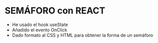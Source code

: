 # SEMÁFORO con REACT

- He usado el hook useState 
- Añadido el evento OnClick
- Dado formato al CSS y HTML para obtener la forma de un semáforo

